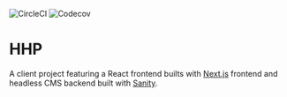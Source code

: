 ![CircleCI](https://img.shields.io/circleci/build/gh/markglattback/hhp?label=tests) ![Codecov](https://img.shields.io/codecov/c/gh/markglattback/hhp)


# HHP

A client project featuring a React frontend builts with [Next.js](https://nextjs.org) frontend and headless CMS backend built with [Sanity](https://sanity.io).
